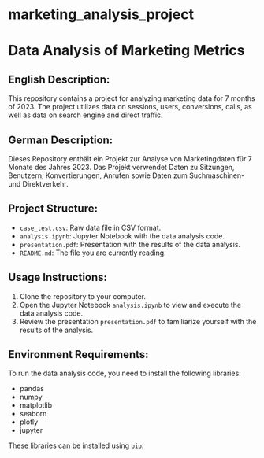 # marketing_analysis_project
# Data Analysis of Marketing Metrics

## English Description:

This repository contains a project for analyzing marketing data for 7 months of 2023. The project utilizes data on sessions, users, conversions, calls, as well as data on search engine and direct traffic.

## German Description:

Dieses Repository enthält ein Projekt zur Analyse von Marketingdaten für 7 Monate des Jahres 2023. Das Projekt verwendet Daten zu Sitzungen, Benutzern, Konvertierungen, Anrufen sowie Daten zum Suchmaschinen- und Direktverkehr.

## Project Structure:

- `case_test.csv`: Raw data file in CSV format.
- `analysis.ipynb`: Jupyter Notebook with the data analysis code.
- `presentation.pdf`: Presentation with the results of the data analysis.
- `README.md`: The file you are currently reading.

## Usage Instructions:

1. Clone the repository to your computer.
2. Open the Jupyter Notebook `analysis.ipynb` to view and execute the data analysis code.
3. Review the presentation `presentation.pdf` to familiarize yourself with the results of the analysis.

## Environment Requirements:

To run the data analysis code, you need to install the following libraries:
- pandas
- numpy
- matplotlib
- seaborn
- plotly
- jupyter

These libraries can be installed using `pip`:
